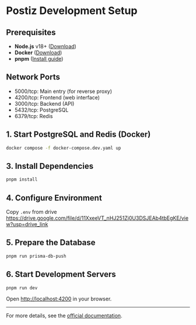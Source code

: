 # Postiz Development Setup

## Prerequisites

- **Node.js** v18+ ([Download](https://nodejs.org/en/download/))
- **Docker** ([Download](https://www.docker.com/products/docker-desktop))
- **pnpm** ([Install guide](https://pnpm.io/installation))

## Network Ports

- 5000/tcp: Main entry (for reverse proxy)
- 4200/tcp: Frontend (web interface)
- 3000/tcp: Backend (API)
- 5432/tcp: PostgreSQL
- 6379/tcp: Redis


## 1. Start PostgreSQL and Redis (Docker)

```sh
docker compose -f docker-compose.dev.yaml up
```

## 3. Install Dependencies

```sh
pnpm install
```

## 4. Configure Environment

Copy `.env` from drive https://drive.google.com/file/d/11XxeeVT_nHJ251Zj0U3DSJEAb4tbEgKE/view?usp=drive_link


## 5. Prepare the Database

```sh
pnpm run prisma-db-push
```

## 6. Start Development Servers

```sh
pnpm run dev
```

Open [http://localhost:4200](http://localhost:4200) in your browser.

---

For more details, see the [official documentation](https://docs.postiz.com/installation/development).

